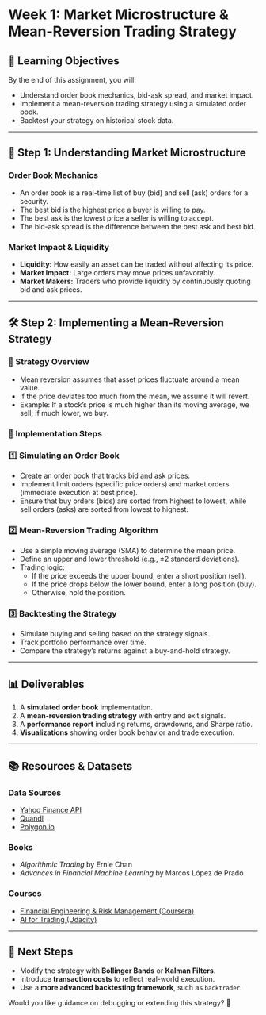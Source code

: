 # **Week 1: Market Microstructure & Mean-Reversion Trading Strategy**

## **📌 Learning Objectives**

By the end of this assignment, you will:

- Understand order book mechanics, bid-ask spread, and market impact.
- Implement a mean-reversion trading strategy using a simulated order book.
- Backtest your strategy on historical stock data.

---

## **📖 Step 1: Understanding Market Microstructure**

### **Order Book Mechanics**

- An order book is a real-time list of buy (bid) and sell (ask) orders for a security.
- The best bid is the highest price a buyer is willing to pay.
- The best ask is the lowest price a seller is willing to accept.
- The bid-ask spread is the difference between the best ask and best bid.

### **Market Impact & Liquidity**

- **Liquidity:** How easily an asset can be traded without affecting its price.
- **Market Impact:** Large orders may move prices unfavorably.
- **Market Makers:** Traders who provide liquidity by continuously quoting bid and ask prices.

---

## **🛠️ Step 2: Implementing a Mean-Reversion Strategy**

### **📝 Strategy Overview**

- Mean reversion assumes that asset prices fluctuate around a mean value.
- If the price deviates too much from the mean, we assume it will revert.
- Example: If a stock’s price is much higher than its moving average, we sell; if much lower, we buy.

### **🔧 Implementation Steps**

### **1️⃣ Simulating an Order Book**

- Create an order book that tracks bid and ask prices.
- Implement limit orders (specific price orders) and market orders (immediate execution at best price).
- Ensure that buy orders (bids) are sorted from highest to lowest, while sell orders (asks) are sorted from lowest to highest.

### **2️⃣ Mean-Reversion Trading Algorithm**

- Use a simple moving average (SMA) to determine the mean price.
- Define an upper and lower threshold (e.g., ±2 standard deviations).
- Trading logic:
  - If the price exceeds the upper bound, enter a short position (sell).
  - If the price drops below the lower bound, enter a long position (buy).
  - Otherwise, hold the position.

### **3️⃣ Backtesting the Strategy**

- Simulate buying and selling based on the strategy signals.
- Track portfolio performance over time.
- Compare the strategy’s returns against a buy-and-hold strategy.

---

## **📊 Deliverables**

1. A **simulated order book** implementation.
2. A **mean-reversion trading strategy** with entry and exit signals.
3. A **performance report** including returns, drawdowns, and Sharpe ratio.
4. **Visualizations** showing order book behavior and trade execution.

---

## **📚 Resources & Datasets**

### **Data Sources**

- [Yahoo Finance API](https://pypi.org/project/yfinance/)
- [Quandl](https://www.quandl.com/)
- [Polygon.io](https://polygon.io/)

### **Books**

- _Algorithmic Trading_ by Ernie Chan
- _Advances in Financial Machine Learning_ by Marcos López de Prado

### **Courses**

- [Financial Engineering & Risk Management (Coursera)](https://www.coursera.org/specializations/financial-engineering-risk-management)
- [AI for Trading (Udacity)](https://www.udacity.com/course/ai-for-trading--nd880)

---

## **🚀 Next Steps**

- Modify the strategy with **Bollinger Bands** or **Kalman Filters**.
- Introduce **transaction costs** to reflect real-world execution.
- Use a **more advanced backtesting framework**, such as `backtrader`.

Would you like guidance on debugging or extending this strategy? 🚀
